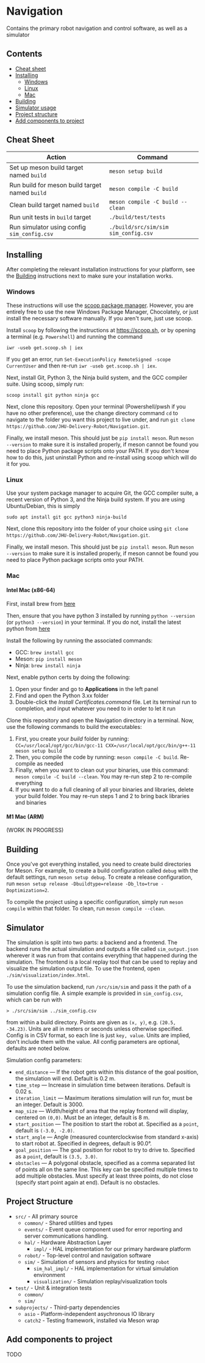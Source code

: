 # Navigation

Contains the primary robot navigation and control software, as well as a simulator

## Contents

- [Cheat sheet](#cheat-sheet)
- [Installing](#installing)
  - [Windows](#windows)
  - [Linux](#linux)
  - [Mac](#mac)
- [Building](#building)
- [Simulator usage](#simulator)
- [Project structure](#project-structure)
- [Add components to project](#add-components-to-project)

## Cheat Sheet

| Action | Command |
| --- | --- |
| Set up meson build target named `build` | `meson setup build` |
| Run build for meson build target named `build` | `meson compile -C build` |
| Clean build target named `build` | `meson compile -C build --clean` |
| Run unit tests in `build` target | `./build/test/tests` |
| Run simulator using config `sim_config.csv` | `./build/src/sim/sim sim_config.csv` |

## Installing

After completing the relevant installation instructions for your platform, see the [Building](#building) instructions next to make sure your installation works.

### Windows

These instructions will use the [scoop package manager](https://scoop.sh). However, you are entirely free to use the new Windows Package Manager, Chocolately, or just install the necessary software manually. If you aren't sure, just use scoop.

Install `scoop` by following the instructions at https://scoop.sh, or by opening a terminal (e.g. `Powershell`) and running the command
```
iwr -useb get.scoop.sh | iex
```
If you get an error, run `Set-ExecutionPolicy RemoteSigned -scope CurrentUser` and then re-run `iwr -useb get.scoop.sh | iex`.

Next, install Git, Python 3, the Ninja build system, and the GCC compiler suite. Using scoop, simply run:
```
scoop install git python ninja gcc
```

Next, clone this repository. Open your terminal (Powershell/pwsh if you have no other preference), use the change directory command `cd` to navigate to the folder you want this project to live under, and run `git clone https://github.com/JHU-Delivery-Robot/Navigation.git`.

Finally, we install meson. This should just be `pip install meson`. Run `meson --version` to make sure it is installed properly, if meson cannot be found you need to place Python package scripts onto your PATH. If you don't know how to do this, just uninstall Python and re-install using scoop which will do it for you.

### Linux

Use your system package manager to acquire Git, the GCC compiler suite, a recent version of Python 3, and the Ninja build system. If you are using Ubuntu/Debian, this is simply
```
sudo apt install git gcc python3 ninja-build
```
Next, clone this repository into the folder of your choice using `git clone https://github.com/JHU-Delivery-Robot/Navigation.git`.

Finally, we install meson. This should just be `pip install meson`. Run `meson --version` to make sure it is installed properly, if meson cannot be found you need to place Python package scripts onto your PATH.

### Mac

#### Intel Mac (x86-64)

First, install brew from [here](https://brew.sh/)

Then, ensure that you have python 3 installed by running `python --version` (or `python3 --version`) in your terminal. If you do not, install the latest python from [here](https://www.python.org/downloads/)

Install the following by running the associated commands:
- GCC: `brew install gcc`
- Meson: `pip install meson`
- Ninja: `brew install ninja`

Next, enable python certs by doing the following:
1. Open your finder and go to **Applications** in the left panel
2. Find and open the Python 3.xx folder
3. Double-click the *Install Certificates.command* file. Let its terminal run to completion, and input whatever you need to in order to let it run

Clone this repository and open the Navigation directory in a terminal. Now, use the following commands to build the executables:
1. First, you create your *build* folder by running: `CC=/usr/local/opt/gcc/bin/gcc-11 CXX=/usr/local/opt/gcc/bin/g++-11 meson setup build`
2. Then, you compile the code by running: `meson compile -C build`. Re-compile as needed
3. Finally, when you want to clean out your binaries, use this command: `meson compile -C build --clean`. You may re-run step 2 to re-compile everything
4. If you want to do a full cleaning of all your binaries and libraries, delete your build folder. You may re-run steps 1 and 2 to bring back libraries and binaries

#### M1 Mac (ARM)

(WORK IN PROGRESS)

## Building

Once you've got everything installed, you need to create build directories for Meson. For example, to create a build configuration called `debug` with the default settings, run `meson setup debug`. To create a release configuration, run `meson setup release -Dbuildtype=release -Db_lto=true -Doptimization=2`.

To compile the project using a specific configuration, simply run `meson compile` within that folder. To clean, run `meson compile --clean`.

## Simulator

The simulation is split into two parts: a backend and a frontend. The backend runs the actual simulation and outputs a file called `sim_output.json` wherever it was run from that contains everything that happened during the simulation. The frontend is a local replay tool that can be used to replay and visualize the simulation output file. To use the frontend, open `./sim/visualization/index.html`.

To use the simulation backend, run `/src/sim/sim` and pass it the path of a simulation config file. A simple example is provided in `sim_config.csv`, which can be run with
```
> ./src/sim/sim ../sim_config.csv
```
from within a build directory. Points are given as `(x, y)`, e.g. `(20.5, -34.23)`. Units are all in meters or seconds unless otherwise specified. Config is in CSV format, so each line is just `key, value`. Units are implied, don't include them with the value. All config parameters are optional, defaults are noted below.

Simulation config parameters:
- `end_distance` &mdash; If the robot gets within this distance of the goal position, the simulation will end. Default is 0.2 m.
- `time_step` &mdash; Increase in simulation time between iterations. Default is 0.02 s.
- `iteration_limit` &mdash; Maximum iterations simulation will run for, must be an integer. Default is 3000.
- `map_size` &mdash; Width/height of area that the replay frontend will display, centered on `(0,0)`. Must be an integer, default is 8 m.
- `start_position` &mdash; The position to start the robot at. Specified as a `point`, default is `(-3.0, -2.0)`.
- `start_angle` &mdash; Angle (measured counterclockwise from standard x-axis) to start robot at. Specified in degrees, default is 90.0&deg;.
- `goal_position` &mdash; The goal position for robot to try to drive to. Specified as a `point`, default is `(3.5, 3.0)`.
- `obstacles` &mdash; A polygonal obstacle, specified as a comma separated list of points all on the same line. This key can be specified multiple times to add multiple obstacles. Must specify at least three points, do not close (specify start point again at end). Default is no obstacles.

## Project Structure

- `src/` - All primary source
  - `common/` - Shared utilities and types
  - `events/` - Event queue component used for error reporting and server communications handling.
  - `hal/` - Hardware Abstraction Layer
    - `impl/` - HAL implementation for our primary hardware platform
  - `robot/` - Top-level control and navigation software
  - `sim/` - Simulation of sensors and physics for testing `robot`
    - `sim_hal_impl/` - HAL implementation for virtual simulation environment
    - `visualization/` - Simulation replay/visualization tools
- `test/` - Unit & integration tests
  - `common/`
  - `sim/`
- `subprojects/` - Third-party dependencies
  - `asio` - Platform-independent asychronous IO library
  - `catch2` - Testing framework, installed via Meson wrap

## Add components to project

TODO

